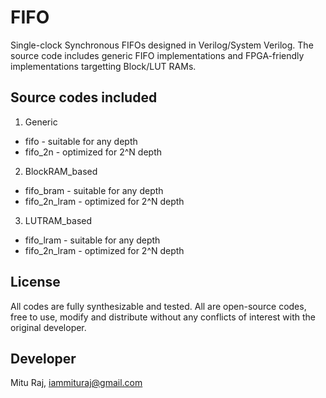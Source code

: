 # FIFO
Single-clock Synchronous FIFOs designed in Verilog/System Verilog. The source code
includes generic FIFO implementations and FPGA-friendly implementations targetting Block/LUT RAMs.

Source codes included
---------------------
1. Generic
- fifo    - suitable for any depth
- fifo_2n - optimized for 2^N depth


2. BlockRAM_based
- fifo_bram    - suitable for any depth
- fifo_2n_lram - optimized for 2^N depth


3. LUTRAM_based
- fifo_lram    - suitable for any depth
- fifo_2n_lram - optimized for 2^N depth

License
-------
All codes are fully synthesizable and tested. All are open-source codes, free to use, modify and distribute without any conflicts of interest with the original developer.

Developer
---------
Mitu Raj, iammituraj@gmail.com